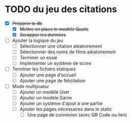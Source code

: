 # TODO du jeu des citations

- [X] ~~Préparer la db~~
    - [X] ~~Mettre en place le modèle Quote~~
    - [X] ~~Scrapper les données~~

- [ ] Ajouter la logique du jeu
    - [ ] Sélectionner une citation aléatoirement
    - [ ] Sélectionner des noms de films aléatoirement
    - [ ] Terminer un essai
    - [ ] Implémenter un système de score

- [ ] Terminer les fichiers statiques
    - [ ] Ajouter une page d'accueil
    - [ ] Ajouter une page de félicitation

- [ ] Mode multijoueur
    - [ ] Ajouter un modèle User
    - [ ] Ajouter un modèle Game
    - [ ] Ajouter un système d'ajout à une partie
    - [ ] Ajouter les pages nécessaires dans le static
        - [ ] Une page de connexion (avec QR Code ou lien)